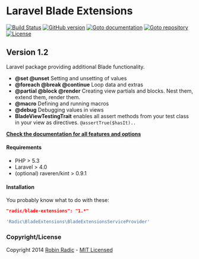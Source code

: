Laravel Blade Extensions
========================

[![Build Status](https://travis-ci.org/RobinRadic/blade-extensions.svg?branch=master)](https://travis-ci.org/RobinRadic/blade-extensions)
[![GitHub version](https://badge.fury.io/gh/robinradic%2Fblade-extensions.svg)](http://badge.fury.io/gh/robinradic%2Fblade-extensions)
[![Goto documentation](http://img.shields.io/badge/goto-documentation-orange.svg)](http://robinradic.github.io/blade-extensions)
[![Goto repository](http://img.shields.io/badge/goto-repository-orange.svg)](https://github.com/robinradic/blade-extensions)
[![License](http://img.shields.io/badge/license-MIT-blue.svg)](http://radic.mit-license.org)

Version 1.2
-----------

Laravel package providing additional Blade functionality.

- **@set @unset** Setting and unsetting of values
- **@foreach @break @continue** Loop data and extras
- **@partial @block @render** Creating view partials and blocks. Nest them, extend them, render them.
- **@macro** Defining and running macros
- **@debug** Debugging values in views
- **BladeViewTestingTrait** enables all assert methods from your test class in your view as directives. `@assertTrue($hasIt)..`

[**Check the documentation for all features and options**](http://robinradic.github.io/blade-extensions/)

#### Requirements
- PHP > 5.3
- Laravel > 4.0
- (optional) raveren/kint > 0.9.1

#### Installation
You probably know what to do with these:
```JSON
"radic/blade-extensions": "1.*"
```
```php
'Radic\BladeExtensions\BladeExtensionsServiceProvider'
```

### Copyright/License
Copyright 2014 [Robin Radic](https://github.com/RobinRadic) - [MIT Licensed](http://radic.mit-license.org)
